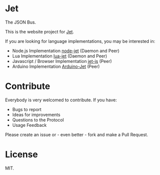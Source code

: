 # Jet

The JSON Bus.

This is the website project for [Jet](http://jetbus.io). 

If you are looking for language implementations, you may be interested in:

- Node.js Implementation [node-jet](http://github.com/lipp/node-jet) (Daemon and Peer)
- Lua Implementation [lua-jet](http://github.com/lipp/lua-jet) (Daemon and Peer)
- Javascript / Browser Implementation [jet-js](http://github.com/lipp/jet-js) (Peer)
- Arduino Implementation [Arduino-Jet](http://github.com/lipp/Arduino-Jet) (Peer)

# Contribute

Everybody is very welcomed to contribute. If you have:

- Bugs to report
- Ideas for improvements
- Questions to the Protocol
- Usage Feedback

Please create an issue or - even better - fork and make a Pull Request.

# License

MIT.
